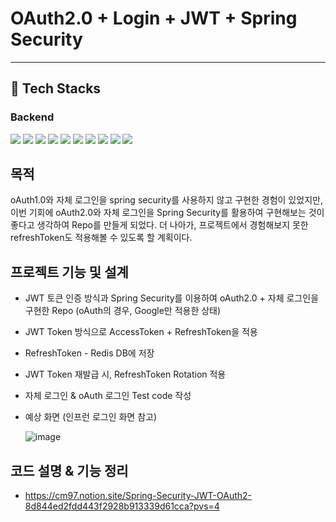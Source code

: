 # OAuth2.0 + Login + JWT + Spring Security
***
## 📕 Tech Stacks ##
<div align= "left">
<h3> Backend</h3>
<img src="https://img.shields.io/badge/intelliJ-F80000?style=flat&logo=IntelliJ IDEA&logoColor=black">
<img src="https://img.shields.io/badge/Java 17-007396?style=flat&logo=Java&logoColor=white">
<img src="https://img.shields.io/badge/jsonwebtokens-000000?style=flat&logo=jsonwebtokens&logoColor=white">
<img src="https://img.shields.io/badge/gradle 8-02303A?style=flat&logo=gradle&logoColor=white">
<img src="https://img.shields.io/badge/SpringBoot 3.3.0-6db33f?style=flat&logo=springBoot&logoColor=white">
<img src="https://img.shields.io/badge/Spring Security-6db33f?style=flat&logo=SpringSecurity&logoColor=white">
<img src="https://img.shields.io/badge/Spring Data Jpa-EB5424?style=flat&logo=oauth&logoColor=white">
<img src="https://img.shields.io/badge/OAuth2.0-3B66BC?style=flat&logo=auth0&logoColor=white">
<img src="https://img.shields.io/badge/junit5-25A162?style=flat&logo=junit5&logoColor=white">
<img src="https://img.shields.io/badge/MySql 8-4479a1?style=flat&logo=mysql&logoColor=white">
</div>

## 목적
oAuth1.0와 자체 로그인을 spring security를 사용하지 않고 구현한 경험이 있었지만, 이번 기회에 oAuth2.0와 자체 로그인을 Spring Security를 활용하여 구현해보는 것이 좋다고 생각하여 Repo를 만들게 되었다.
더 나아가, 프로젝트에서 경험해보지 못한 refreshToken도 적용해볼 수 있도록 할 계획이다.

## 프로젝트 기능 및 설계 ##
- JWT 토큰 인증 방식과 Spring Security를 이용하여 oAuth2.0 + 자체 로그인을 구현한 Repo
  (oAuth의 경우, Google만 적용한 상태)
- JWT Token 방식으로 AccessToken + RefreshToken을 적용
- RefreshToken - Redis DB에 저장
- JWT Token 재발급 시, RefreshToken Rotation 적용
- 자체 로그인 & oAuth 로그인 Test code 작성
- 예상 화면 (인프런 로그인 화면 참고)

  ![image](https://github.com/ImJcm/OAuth2-and-Login-practice/assets/51190093/7051c759-a79f-44a2-b871-1ad5902bc7c9)

## 코드 설명 & 기능 정리
- https://cm97.notion.site/Spring-Security-JWT-OAuth2-8d844ed2fdd443f2928b913339d61cca?pvs=4
